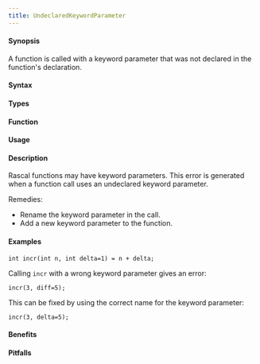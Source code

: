 ```yaml
---
title: UndeclaredKeywordParameter
---
```


#### Synopsis

A function is called with a keyword parameter that was not declared in the function's declaration.

#### Syntax

#### Types

#### Function
       
#### Usage

#### Description

Rascal functions may have keyword parameters. This error is generated when a function call uses an undeclared keyword parameter.

Remedies:

*  Rename the keyword parameter in the call.
*  Add a new keyword parameter to the function.

#### Examples

```rascal-shell,error
int incr(int n, int delta=1) = n + delta;
```
Calling `incr` with a wrong keyword parameter gives an error:
```rascal-shell,continue,error
incr(3, diff=5);
```
This can be fixed by using the correct name for the keyword parameter:
```rascal-shell,continue,error
incr(3, delta=5);
```

#### Benefits

#### Pitfalls

